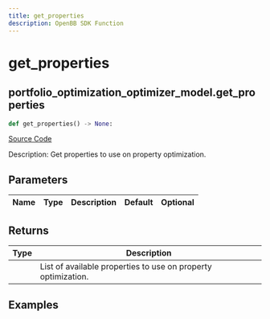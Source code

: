 ```yaml
---
title: get_properties
description: OpenBB SDK Function
---
```


# get_properties

## portfolio_optimization_optimizer_model.get_properties

```python title='openbb_terminal/portfolio/portfolio_optimization/optimizer_model.py'
def get_properties() -> None:
```
[Source Code](https://github.com/OpenBB-finance/OpenBBTerminal/tree/main/openbb_terminal/portfolio/portfolio_optimization/optimizer_model.py#L3073)

Description: Get properties to use on property optimization.

## Parameters

| Name | Type | Description | Default | Optional |
| ---- | ---- | ----------- | ------- | -------- |

## Returns

| Type | Description |
| ---- | ----------- |
|  | List of available properties to use on property optimization. |

## Examples

